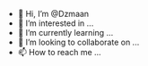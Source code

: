 - 👋 Hi, I’m @Dzmaan
- 👀 I’m interested in ...
- 🌱 I’m currently learning ...
- 💞️ I’m looking to collaborate on ...
- 📫 How to reach me ...

<!---
Dzmaan/Dzmaan is a ✨ special ✨ repository because its `README.md` (this file) appears on your GitHub profile.
You can click the Preview link to take a look at your changes.
--->

